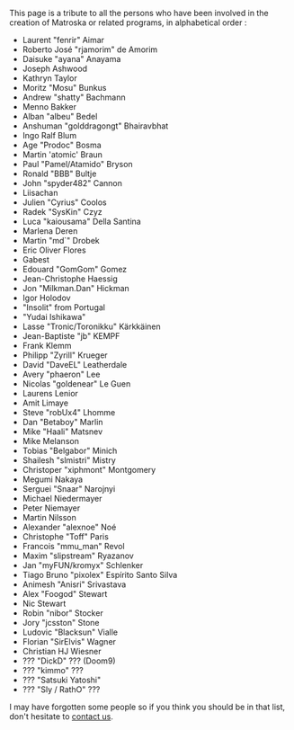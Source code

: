 ---
---

This page is a tribute to all the persons who have been involved in the creation of Matroska or related programs, in alphabetical order :

*   Laurent "fenrir" Aimar
*   Roberto José "rjamorim" de Amorim
*   Daisuke "ayana" Anayama
*   Joseph Ashwood
*   Kathryn Taylor
*   Moritz "Mosu" Bunkus
*   Andrew "shatty" Bachmann
*   Menno Bakker
*   Alban "albeu" Bedel
*   Anshuman "golddragongt" Bhairavbhat
*   Ingo Ralf Blum
*   Age "Prodoc" Bosma
*   Martin 'atomic' Braun
*   Paul "Pamel/Atamido" Bryson
*   Ronald "BBB" Bultje
*   John "spyder482" Cannon
*   Liisachan
*   Julien "Cyrius" Coolos
*   Radek "SysKin" Czyz
*   Luca "kaiousama" Della Santina
*   Marlena Deren
*   Martin "md`" Drobek
*   Eric Oliver Flores
*   Gabest
*   Edouard "GomGom" Gomez
*   Jean-Christophe Haessig
*   Jon "Milkman.Dan" Hickman
*   Igor Holodov
*   "Insolit" from Portugal
*   "Yudai Ishikawa"
*   Lasse "Tronic/Toronikku" Kärkkäinen
*   Jean-Baptiste "jb" KEMPF
*   Frank Klemm
*   Philipp "Zyrill" Krueger
*   David "DaveEL" Leatherdale
*   Avery "phaeron" Lee
*   Nicolas "goldenear" Le Guen
*   Laurens Lenior
*   Amit Limaye
*   Steve "robUx4" Lhomme
*   Dan "Betaboy" Marlin
*   Mike "Haali" Matsnev
*   Mike Melanson
*   Tobias "Belgabor" Minich
*   Shailesh "slmistri" Mistry
*   Christoper "xiphmont" Montgomery
*   Megumi Nakaya
*   Serguei "Snaar" Narojnyi
*   Michael Niedermayer
*   Peter Niemayer
*   Martin Nilsson
*   Alexander "alexnoe" Noé
*   Christophe "Toff" Paris
*   Francois "mmu_man" Revol
*   Maxim "slipstream" Ryazanov
*   Jan "myFUN/kromyx" Schlenker
*   Tiago Bruno "pixolex" Espírito Santo Silva
*   Animesh "Anisri" Srivastava
*   Alex "Foogod" Stewart
*   Nic Stewart
*   Robin "nibor" Stocker
*   Jory "jcsston" Stone
*   Ludovic "Blacksun" Vialle
*   Florian "SirElvis" Wagner
*   Christian HJ Wiesner
*   ??? "DickD" ??? (Doom9)
*   ??? "kimmo" ???
*   ??? "Satsuki Yatoshi"
*   ??? "Sly / RathO" ???

I may have forgotten some people so if you think you should be in that list, don't hesitate to [contact us](http://www.corecodec.com/Company/CoreCodec-Inc.html).
